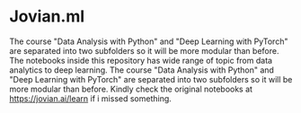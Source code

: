# Jovian.ml
The course "Data Analysis with Python" and "Deep Learning with PyTorch" are separated into two subfolders so it will be more modular than before. The notebooks inside this repository has wide range of topic from data analytics to deep learning. The course "Data Analysis with Python" and "Deep Learning with PyTorch" are separated into two subfolders so it will be more modular than before. Kindly check the original notebooks at https://jovian.ai/learn if i missed something.
